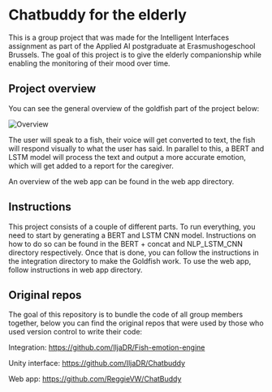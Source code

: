 # Chatbuddy for the elderly

This is a group project that was made for the Intelligent Interfaces assignment as part of the Applied AI postgraduate at Erasmushogeschool Brussels.
The goal of this project is to give the elderly companionship while enabling the monitoring of their mood over time.

## Project overview

You can see the general overview of the goldfish part of the project below:

![Overview](https://i.imgur.com/YWpg86y.png)

The user will speak to a fish, their voice will get converted to text, the fish will respond visually to what the user has said. In parallel to this, a BERT and LSTM model will process the text and output a more accurate emotion, which will get added to a report for the caregiver.

An overview of the web app can be found in the web app directory.

## Instructions

This project consists of a couple of different parts. To run everything, you need to start by generating a BERT and LSTM CNN model. Instructions on how to do so can be found in the BERT + concat and NLP_LSTM_CNN directory respectively. Once that is done, you can follow the instructions in the integration directory to make the Goldfish work. To use the web app, follow instructions in web app directory.

## Original repos

The goal of this repository is to bundle the code of all group members together, below you can find the original repos that were used by those who used version control to write their code:

Integration: https://github.com/IljaDR/Fish-emotion-engine

Unity interface: https://github.com/IljaDR/Chatbuddy

Web app: https://github.com/ReggieVW/ChatBuddy
